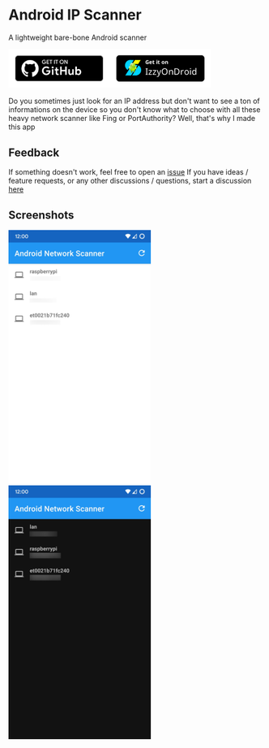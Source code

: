 # Android IP Scanner
A lightweight bare-bone Android scanner

<a href="https://github.com/Victor-Bo/android-network-scanner/releases/latest"><img width="200px" src=".readme/get-it-on-github.svg"></a><a href="https://apt.izzysoft.de/fdroid/index/apk/com.victorb.androidnetworkscanner"><img width="200px" src=".readme/get-it-on-izzyondroid.png"></a>

Do you sometimes just look for an IP address but don't want to see a ton of informations on the device so you don't know what to choose with all these heavy network scanner like Fing or PortAuthority? Well, that's why I made this app

## Feedback

If something doesn't work, feel free to open an [issue](https://github.com/Victor-Bo/android-network-scanner/issues/new/choose)
If you have ideas / feature requests, or any other discussions / questions, start a discussion [here](https://github.com/Victor-Bo/android-network-scanner/discussions/new)

## Screenshots

<img src="./fastlane/metadata/android/en-US/images/phoneScreenshots/1.png" height="500px"> <img src="./fastlane/metadata/android/en-US/images/phoneScreenshots/2.png" height="500px">
